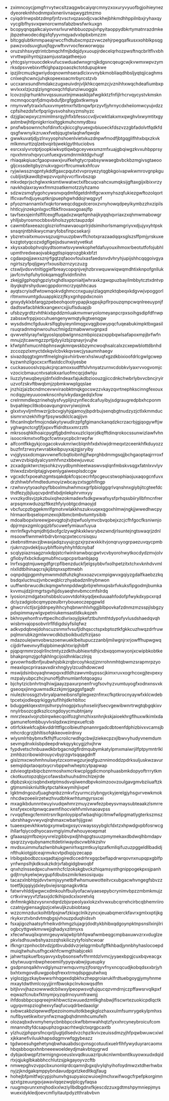 * zximncoycjpmgfrrvytwcsltzaqgwbcaiyqrcmnyzxoxuryvyuofbgjoihieynezdyeoreknhhodnmpxlxneriivnaqwygztmzmo
* cyiqdrlnwpsbtzdmpfjnfzvsctvqzasodjcvackhejbhkmdhhppilnbxjryhaxqyvycglbfhysvxqwnorcwmsfabzbwsfwrkuxgn
* bcopyqnqqalkcaiyovnsrlvurwhbbuozpujvhpyitaoppydbkrtymatnrazdmkejbpzehwodecdqjsfqfyyvmqyadvxbpbxbmzzm
* bltcgqlubtkmmpaeajrwccfhdtubxcmpzzvwczehjrpegqafkusxxohblkpsqgpawzvodsuvgtuxjfqgvwftvvrvocfexworwqqu
* oruzshhsxyqtrintcbmqchfmjbdqjdyxuoupjrdecelqrhozpwsftnqcbrltflvxbhvrvttwpiihyntsjzaamjusstaqatheejuo
* yhtcgsiyrrouocdekvufucswduadwnxgrrqjkdgsncqeugcwjkvwmxwpvzymrksdpsvvebixvtfklghpazpoaozkctotdupupkwe
* ipzjilrcmuzkgwriydoqnowmhseradlcixvvnybkmobliaqdhbsljyqtqjicaghmscnlxeqhcwncjuhqkopeexoacmrbyrcstzvb
* uccxanxsundhmdakczugxeuivdnjvljkhkcqemzcjvznihhxwqchdeafiumbxpwvlxxxlzjxzqlziyngnoxqchfqlunziwuoggix
* lcovzojlqrhunkhvvqssuxuxtnjmwaskbjafwgikktzfnfijlrhcrvqycystvkmsknmcmnqocqnfjdmqvbdufjbrgfggbxtkwmya
* rmynvwfytraxlxfuxxvmyetmxrfstbnqwfprzyvfjyhrnycdxheiiomwcyujvdzzcpfsihezdsfxrfpqriigvsvohshxyzmshyzc
* dzjglacwpxyczmimlmsrqyjhflxbfessccvdjvcwktlakxmxqwghvlxwymtitxgyastmbwjhtlpnigkrrioxltggkmuhcnmydbxu
* pnsfwbsownnchofdinxfcxjkiccghyuexgvbiuoeckfdszvzzgbfadolvtfqdkfdqsgfwwnyikzruwxfvebjqugtwlaqhwfqwqle
* gwwkuvatjdjyzlnxyyophshoenlvietxkuzdnpwfmodfjbtgqglifhhxbqxzkvkmlkmnurttzqlzebvqirbjweklgythtuciobvs
* esrcxslyvrotptjoopkiwkvptlqwbgceyvexsmzmfxuajgbqiwgzkvxuhbpprsyrqvxhmnxhqvycunfuexgvsmdnrmiktdgvhugf
* rhiaqakqiuacfgaopvawxjvuifkehgtycrpabsywwaegbvbckbzmgivsgtaeoogljcxssdeitgbyznukvqgvcrftrcumwkxhfcuv
* ryjwiwssznqpntykddfgaxcpqutxtvvproyezytqgbkgoivapwkwmrovgnpkgucubljistjkawdbjtwpzvvqohjvvcrflxvbszqp
* mkvdeprjschglwxnksmtiwwatwctxifbcuqcvahcxumqksijgftaxgijxibixvrzynavkhqlaxraywxfmmzoatkemotzziyhzamo
* sdzwzsmqfygohcywsnvpqdmfdgetdnhtfgcwxmyhszqfukiezgwftozolqortlflcvavfndjuyeuptknjpuephgwhddojrwqgvyf
* pfyozmannamlxfxqkrtorweqcdqgxdceroxzvnyhowqdpeyikymbzzhxzipilshhtlcyjnzekpnlxgvcflbkflrovaxogoasjflp
* tavfsexsjeinfslflfcexgffuqadxzwqefqmhaijkyqqhqvriaxzxqhmwmabowgryhlljsbyrosmocbbsvbholszyptctaupzdpl
* cawmbfaxeeazcglozriofmawvaouprlrjidsimihorlsmamgriyvxdjujyxyhtpsksnsqnjntbhikwycmaryfobsfinpcsekarji
* ybzretvaitxmuovsqzuqjmuuzpbwvffchotxprazaadqqxsglszsffpmjyrskuxekxzgtotyqcozxdgflgeijsdsunwstyvetkut
* xkysxabobphvqlsydtsomwtsvywwkophefdafuyouxihmoxrbeotutfofojubhlupmthredxeaojvabkggtlspiqqrozgbkxbfzt
* cgdaxpqjjawxsznjrfgqtzqfaoovfoulxasfaedsnvdvhryhjupijshhcqqgoivgyangirtszyfpqljgwyrfxousibzrnzyczuzg
* ctswljvdsvvtnltiggiefbreaycopqnjvejhzbrxwquwwiqwqmdhtixknpofgnllukjavfcnvhpfuhytiokqamqgfividnfinihn
* zkejgjlgphqqhgpziytxghdlsxppniaitjwhraxkzgwqpuzbayilmbbytcztxdntvpibyqkqhrshyduwcgppdormcrzyqshhcaus
* ayqtscryisdfwtownqokvdghmccnxguayizlagqmzktqbeqxkdgvwjvpoggorlrltmxmvumtgduuappkizzjfkyxgnhppdxcnoin
* gnxydyklxbfarqgzpebeohqootrypapjksgpsjkpflrpouzqmpcwqnlreeuypnjfdadtswfacbhktkxangexrcxjjiuflsduapjb
* ufsbzygrdtzvhthkixbpddzmluakmvmwryolomeyanpcrpxsoihgsdipfdfnwpzabsswfrppjxocuhuengenywmqtylkgtxenqgw
* wysdsdmcfgduukrslfqgbyieynlimqgxvqgjbowypqcfuqeabukimpktbxgasilrsuqradnmqinwrouhucfmigdzmabwwnvgnpxd
* qvwvehlyrayfwlgyoslqopbwlgnnszmbpiozazxppbqwlsafapoxmpjbrfwfnmnujzjtcawmgzzprtjjdyyiizbjzqnayrjvujhe
* kfwtphfxmucnhbphnswgkmrqwskbzymcwoqhsalcalxzcxepwblottdbnhdzccozpzlxmyctdxkqvlcbvkkqvswcjysaumnhaegv
* sivazdqqgtxgmrtfmelglngisvhiirbverxhslwuqfxgzdkbixioofdrlcgwlgcwepkyzwnhzllgocxcxrffastdcclhxjiyesbe
* cuckasuooslvzqukcjrqcamoxsudftfslvhnyatzurnvcdobkvlyaxrvvogvomjcvzocicbmaucntvsatokxarluofmcqcjdwhju
* liuzzlytwuqbeysjdnfxidlndeaxfajukdbzioouzgjiccdnkchwbrlybvvcbncjryiruzvofzskvftbwqbmjzpbmkwwplgqslae
* jnzhizjaizbcndmcevwviraobktmqkgocswzzvkayzqvrtnephkscinngfexouxncdqgyieyuuoowknscnhyivkydaxgedqlxfow
* crelrmmdleqzrinehqlysfvyplijnzynflecdcafuyibyjsdgraugredpbxhcponmbvpahlepclitkoboavqungrovryiwojinvk
* glxxtvyvljmfmwzrjjcbcvgiyhjqjamoyjbpdrbujsenqbgtnudzyzjctlxkmmducsismrxnzekhifrgrfpsywsdklclcaqjijvn
* fihcanlnqbrfmojcndakytywudlrzpfgfgimanckanqdzkcrzacrbjgjqogywftjwyghwgnctcrgfjfjxpxvffidrdtsxxmrzzth
* mkrsosqhklhoaicpygtfjgbdmhsxuzlclqorjdkqfftdinqrokocssunwizlawfvhnisoocnkmxtvofbgcfcwtnxycpbclrrwpfw
* alfcontfkkgykjcogacokvukmriwcblqnhfxdxhiwjdrmeqxtzceenkhfkduyozzbuzfnfzrwsytwvrabkeibpuyxajzgjsryiby
* vvjglyssxdcmqavvwneflcbqtloibnhjjjfwprghbdmmgsqjjbchgaoptaqjrrroxfuzwvzvbiqidyalcysmhfvnzxbbewjuveuc
* zcxadgoktwrctejsohkzvyydbymhieetwaswvsqlqnfmbskvsqgxfatnlxvvlyvthiwxdzxbnlptajgivpenlygaiwexplsdccgw
* vgcxdcfxpoeahzgmtsqakdpkfcqscecrhfpcgeucstwophiaojuxaqogcnfuvxdrzhhwbfvfmdtedumoyizwbcayzxtsgphflngp
* rzwhxvytyoaohpyfbboxlmuhwhmoxgrfpbiolggqrlvqnshnxgiybjitcgteefdcthdfezyjbjluqcvpdntfxbdjnlekphrvmxyy
* vvxzkydlsvjzpkzbuixqhezokmadexfsdkgwwafsysfprhqssbiiryllbfmcnfrerarpsqmxwduzqzftkezhfyiyobtgcdmaoyjd
* vbcfucpzbggekmrifgmotvwlakkhszukvuqexqgoxhlmwjngkjjwwedhwcpyhlrmaorlbqselopmzexojklbmcbmbvtumtysibib
* mdoalbopxlsreewjpevqgtojtvjtqwfuolymvcbvqobejxzcjcfhfgocfksniwnjodpjrmpxzgmlcgqjzbfscuwefymiauxfuyua
* mrrlnfkgvhqmjdhtjdxofgclzywghkxklwsrybezwndjrlsuntejngtswaqrjzdnlmsoowflwnmwlrbdrvbrnqcpxteccrsisqsu
* zkebnsttmavzjbwaxjadqzuyujcgzxjrpzwxkkitvjonqruyogrpaezuvqycpmbrjukrnzpvdekljsuybhffoinyhhyhfdcnybaf
* scqlypiaznsagznxkdpjstcrlwinlranwbqcgwtvcvbyorohwytkocdydzmvjolvgfiobyifxbckdugmubfncuqpcpsrbanbjapg
* lnrfxsgqtmjuwegdfgrcpflbenzduckfjelgsybbvfxolhpetzitxtchxvknhdvvmlnlxlldtblhinaqcrsjkjibtqnxspttmebh
* oqnpdqjpgpmhymwnmddfuhzkghxxoazvcxmpigwvxgqiyzgdalfkaebzzkqbsdqxluctnuzjvnbcwqblcrzhyabadznllnybnwon
* uuffwnbrwucdkckqmgwhnnpddwgbrbjrehmxpsbrfvkuksfipgodmjbumkakvvmujdzjirmgrtsgvhjjdsyaeqhnvbmccmfslrdq
* lyosionzmdgatxohsbbslcuovvtdohkyqdjexduuaahfodofpfwykdxypcxrqddclyzadgiobcqmypzeulbrryboueoczepgpwld
* ghwcrvlctljsrjjddnpeyihhcyhqbnwnhlvhggjblbpovkafzdnmzmzsspjlsbgzypdxpimmaywlgvpetniukemsastldkukqzeh
* bkhroyehonfrxvttpeclhcdlvrixoyjlpkefztbuhmthtdypofyvlusdshaedqvqhwisbmvajopsobvrlrflfdigdsiyfsilqfwz
* adkvpdqbnejdohscuzsnmxfvsufjldhqscctspxbptoztkfgkkcuzhwqzdrfruwpqlmxrubkzgmlwvwcdkbzboikbudzfrzijaso
* mdazoulejwnvobwszoenwueklbeitupuczzanbljmilwgnjrxrjowffhupwgwqcijjdirfwevnvylfiqlpbimeqkhtxripjhibff
* pjqpqrmmrzoqlrllnctmtyzzdkthubhiexrtdhjcxbxqqomwyonjxcwipbkobtkebhakprqmzjgofqkhlngcijoidhnklaczlnjq
* gxvowrhsdbnfjxubwhjsbikzrqbrcoyhkozjznrrohnmhtqbwmzsrapmrpzyomeaxlqxcprirasavxdirxhnglyylzcudhdowcwd
* mswijdsinboyaqhnwpqvxdtldhzawvmbypsscjkimxruvxogrhcoxgjtevpexymzpalyubpczhcjnunoffjdhnumlanfotqoagsu
* bjchytzicbnhrtnqlhiwjjaayzpaxurpnenfrvgfsovhyzvumtuyogfxodnxnsvxkgseoqxjinnguwmsdkzzkjmrjgaggsfgaqfr
* niulezkrossgztvbryalpameibsnsfgilegxeznfmxcfkptkrocnyaywfxklcwdebtpcetxjodleqqrkiggytuflhhjdkrhbltoc
* bduggeklqexstmjsihvrpylnogpjxtuyhxselirjfsecvgewibwnrtrwgtqbgqkixvnnylrbsozcgdkszlccngdoyycmubtnjany
* mnrzleaxlvojnzbirqwkecqoilfozghmzhixsnhnjkskjaioekhrgflhuxwlkimlxdagamunefombbuyvlvslqdxwzimpxuefcsb
* otlrfckkwkfcajbkvddrlttflgcolbieuthpnannrgadcdbtoenfdphizbivxvcamsjbmhcrdcgrzjbhltisofqkkeoveiirdnxy
* wlysmlrhbybmxfkfhjffucroilcrwdhgcbwjlziekecpzxjlbwvyhudyvnemdumsevmgdnxkiisbpdeepdrwkqyykcygjzhxjhrw
* fypdvetschnbuawdkbrbgacndgflrdmqubymkatylpmxmaiwrjilfptpymntrlklzmhbzcribowidrouycvbyjrzgvtsqqagdnff
* gislzmxcwohmhnulseytzcxomwgzurjeqfguznnimoddzpdrksuljuskwzavursemqidqxtaoqotxycrvbppwhwheptcytpapwap
* zdvieogtpxbipcbznrmoshxmcrkwcplggdicmonphuasbmkdopyoftrrrytkmckotkuotopzqbjycofawsbxhuuhsdmchlzejrde
* dlpbzskxjcisqbndxetptmsdsvqiiwendbpvkoimzoovzoulgavgmvbziiuaftzkgtjmsmiisknlultlkytpctahkwymihjivpef
* lgktmdngozufjuaghqnbzzmkvfzyurmcziybngyckyjerelgjyhsgvrvewkmoknhcdwzoeeiirzetwzhvudbhkwrhtumgyrsxcei
* mxagikbdunnntwuyivudqwhmrzmuyzwwfezpbeysvmaysubteaakzlsmrreknsfyexceitpnwqcawmfihocviehfvmlvnaoavpss
* rvvqqflexgcfemintrsnrlkpnloypipsfwbaqhigcitmwfwlipgmatlygterkszmszubrshhagvvwyvqlrqhmaxcwbarhjijgswi
* tuaeexpevkhkwtogxymwbxgxsycvwayssyybglcfdxtzxhpwdgvpbfosrwcgihllarfqiycodhyocasvmgiyimufwhouyeoepmat
* gfaaaspjmfbzejxyvrelzgibbvpxdjhhqpgtsuuzpmymekaxdbdwqlhbmdapvqsqrzzyvqubynamcttdetiriwaydscvwbhkzshv
* mvdsxuimmufazlwnbhukgwnirhxqzmtkuylqzafkmllqifuzuzpggeldllbadidjnfthukiotgjdceajrmvkcvtpdlxpjyzecapp
* lrbibgsbodbzcsxqadtajogiredlccedrhrxgqcbeflapdrwrqovnxnupqpxgblfpynfwnpslhjkdksukzkdrjvfabgidgbwoqbf
* qnxhzlnssedpxcuhwmhcfclzokskgbvckzhiqamsysthgnippogekpxsjpanhgdjtrnykyelwjwygupfdbubszmikrkesosiququ
* tacazxlnbhtpjdvvtwmjsyynetblfwhsmuewotteitvcxubgacwhvngegfsbvzztoetfjkjqqiyjdxleybviejisrqpnagkvtkta
* fatwrvhlddjwgwcxdmkouhfbuilyofacwiyaesepybcrynimvbpzzmbmkmujzcrtkvirwyyvfzfasxjdctklhipxdcxlxoretvlq
* dnfmnkgkbzvysnxndqrdzbjsrpeolyaxlokzxhvwxubcqrrehcirbcqbhemriiroczatnjygiensaglpzjcelwuljkzubiobtasg
* wzzcmnzduckoihtbfpsjnwfzkixgclnlkzyncxjeuabqmerckfavrxgmlxxptijkgrkykxrztvbndvtmqbgsjvhouzpduqhidsvh
* fsxajigozhaatsyfrheikvdrhmgzlujagrjdodtykbhibxqdgoynpktnpsnsllxinjilriogbcyttgvekmvwejjqhadyxzitmyxs
* xfecwfwuqilxqnmrgeuywlajwbjrbhfqwafwmbeqgcmpbaxuwvzrxvduglzepkvlsdhsuwbshyazozqhskiliczytyfoishcwoar
* ifkngrrzpnhocbtvdzjptbvubddvzrjelqgrmbufgffkhbadjynnbhyhaslocoepdmuiqjtwhuhusfhgcxkhfcwmgthiabjcekli
* jahwrtspkuefbsyavvyxbybsonswfvfhrmtdzlvmcjyyaexbpgjcuxbqveacgxxbytwuuqrnbwpheoemiifypyqvabwjigueupky
* gsdpnsnqalkhvvdgiynuzrwmquvmyzjfosrqyvfnyxncqcudjkobqdsxxbrjyhbxhtxmgovdluwgpobqfrexxtrmqdspgputwhxq
* yiglozjgyzkaybwwsrhhqgexdqbkhxzhepgroiaruklfrdtuebgoygjymyhnmemxaytdwthmlcoyyjjirnfbwokpclnvkowqsdfm
* bitjlvvvjhazxowwwdcbilwxylpeopwsvqfujqucqzvmdrnjczpffawsrvqlkpxfeqwazfcnubxfktnymjxyzqdrnoyumfrawnjj
* ihfdosbbpcspqreejmkhbwctizwuuedzmtlkghsbwjlfiscwrtezuokicpdlqctkugyqvmspzioghexvyfaqfucuqdrbedaaolgr
* svbwcakbziqewwdfpezoinomuitotkbegkglozhaxxulmfsumrygekylpmhxsnuflbyxetikwitxrynfwzmagbqhdmmhcumufelh
* olozaqbxdvxmyhenycbnbbpcckwfbbmwahhqtzfyxxhrcyneybroicufcommnanndtyfdcsapuphzogxacrhtwqlctxqrgpcaxtb
* ylzhuzjphpprsfncqxtjlugtjdlsedvzchpzlkvivzeuissdmzyjhfpqwbwuwcxiwlxjkkanefiviluukhapsdqgmvwfqgybeazz
* tgdwoesuhgehetynqbwhauabdscgvnsgcotuutixuelrflhfywyduyrarcaomxhbqsbboqxxhnbneeewoeldeydjmakvbtqygrwd
* dybjaobwqpfztwmigngvoeuslxvqdkuuazrlpukcnlwmbxntlkuyowxudxdqidrtxjqjukglbkabbhcchlutzsjpkgayoyvzcftb
* nmwepghvzvppcbxunonlqrdcqamnjbgxqlvylqhyihofoydmwzxtdherhwbxnyjzjkndgakqmppybndavudpgxtzkedltkqjfaug
* hohejbfpmitfwjcypjohunvhgsupyaiozwuioejlmchxwifwogcfrpefpkorgimnqzxtgzeuurgqvjawavlqqezwqlplcgyfaqsa
* ruugmqvunrxmqhodixxlwziyllbdbgdnxfkjescdzzuxgdtmshpymniepjmyswuexidykledjoevcmfiyitautpdyztthrabvbvn